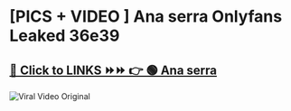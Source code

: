 
 # [PICS + VIDEO ] Ana serra Onlyfans Leaked 36e39

## <h2><a href="https://clipsfans.com/Ana_serra&ref=git">🔗 Click to LINKS ⏩⏩ 👉 🟢 Ana serra </a></h2>

<a href="https://clipsfans.com/Ana_serra&ref=git" rel="nofollow" data-target="animated-image.originalLink"><img src="https://i.ibb.co.com/xMMVF88/686577567.gif" alt="Viral Video Original" style="max-width: 100%; display: inline-block;" data-target="animated-image.originalImage"></a>

